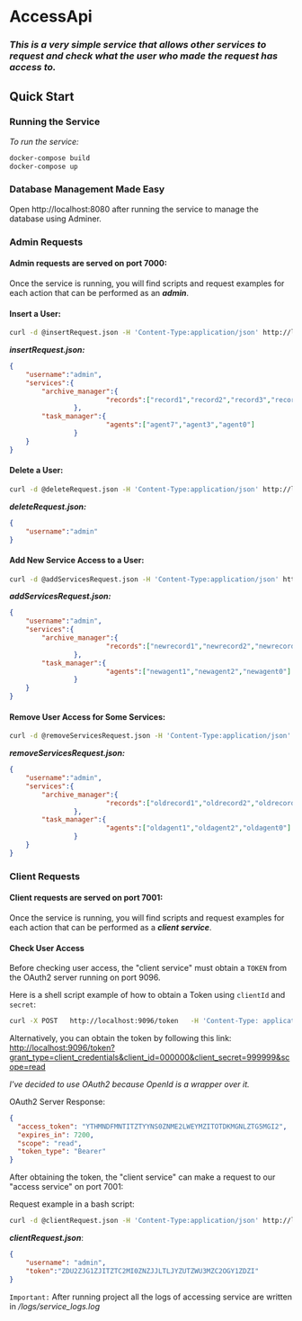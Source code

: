 # AccessApi

 ### ***This is a very simple service that allows other services to request and check what the user who made the request has access to.***

## Quick Start

### Running the Service

*To run the service:*
```bash
docker-compose build
docker-compose up
```

### Database Management Made Easy

Open http://localhost:8080 after running the service to manage the database using Adminer.

### Admin Requests

#### Admin requests are served on port 7000:

Once the service is running, you will find scripts and request examples for each action that can be performed as an ***admin***.

#### Insert a User:

```bash
curl -d @insertRequest.json -H 'Content-Type:application/json' http://localhost:7000/insertUser
```

***insertRequest.json:***
```json
{
	"username":"admin",
	"services":{
		"archive_manager":{
                        "records":["record1","record2","record3","record4","record5","record0"]
                },
		"task_manager":{
                        "agents":["agent7","agent3","agent0"]
                }
	}	
}
```

    
#### Delete a User:

```bash
curl -d @deleteRequest.json -H 'Content-Type:application/json' http://localhost:7000/deleteUser
```

***deleteRequest.json:***
```json
{
	"username":"admin"
}
```

#### Add New Service Access to a User:

```bash
curl -d @addServicesRequest.json -H 'Content-Type:application/json' http://localhost:7000/addUserServices
```

***addServicesRequest.json:***
```json
{
	"username":"admin",
	"services":{
		"archive_manager":{
                        "records":["newrecord1","newrecord2","newrecord3"]
                },
		"task_manager":{
                        "agents":["newagent1","newagent2","newagent0"]
                }
	}	
}
```

#### Remove User Access for Some Services:

```bash
curl -d @removeServicesRequest.json -H 'Content-Type:application/json' http://localhost:7000/removeUserServices
```

***removeServicesRequest.json:***
```json
{
	"username":"admin",
	"services":{
		"archive_manager":{
                        "records":["oldrecord1","oldrecord2","oldrecord3"]
                },
		"task_manager":{
                        "agents":["oldagent1","oldagent2","oldagent0"]
                }
	}	
}
```

### Client Requests

#### Client requests are served on port 7001:

Once the service is running, you will find scripts and request examples for each action that can be performed as a ***client service***.

#### Check User Access

Before checking user access, the "client service" must obtain a `TOKEN` from the OAuth2 server running on port 9096.

Here is a shell script example of how to obtain a Token using `clientId` and `secret`:

```bash
curl -X POST   http://localhost:9096/token   -H 'Content-Type: application/x-www-form-urlencoded'   -d 'grant_type=client_credentials&client_id=000000&client_secret=999999'
```

Alternatively, you can obtain the token by following this link: [http://localhost:9096/token?grant_type=client_credentials&client_id=000000&client_secret=999999&scope=read](http://localhost:9096/token?grant_type=client_credentials&client_id=000000&client_secret=999999&scope=read)

*I've decided to use OAuth2 because OpenId is a wrapper over it.*

OAuth2 Server Response:
```json
{
  "access_token": "YTHMNDFMNTITZTYYNS0ZNME2LWEYMZITOTDKMGNLZTG5MGI2",
  "expires_in": 7200,
  "scope": "read",
  "token_type": "Bearer"
}
```

After obtaining the token, the "client service" can make a request to our "access service" on port 7001:

Request example in a bash script:

```bash
curl -d @clientRequest.json -H 'Content-Type:application/json' http://localhost:7001/checkUserAccess
```

***clientRequest.json***:
```json
{
    "username": "admin",
    "token":"ZDU2ZJG1ZJITZTC2MI0ZNZJJLTLJYZUTZWU3MZC2OGY1ZDZI"
}
```



`Important:`
        After running project all the logs of accessing service are written in */logs/service_logs.log*
